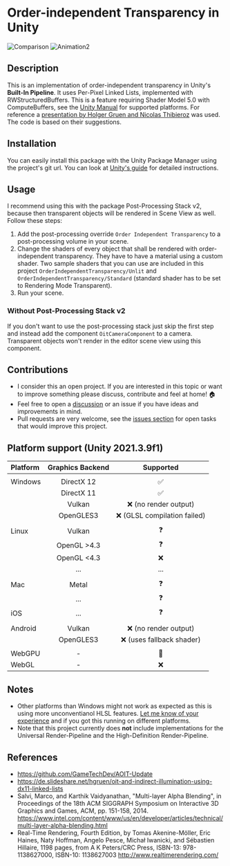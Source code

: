 # Order-independent Transparency in Unity

![Comparison](Screenshots/Comparison.gif) ![Animation2](https://user-images.githubusercontent.com/18415215/139141230-207014ab-57eb-4591-9c90-d8c17db93a30.gif)

## Description

This is an implementation of order-independent transparency in Unity's **Built-In Pipeline**. It uses Per-Pixel Linked Lists, implemented with RWStructuredBuffers.
This is a feature requiring Shader Model 5.0 with ComputeBuffers, see the [Unity Manual](https://docs.unity3d.com/Manual/SL-ShaderCompileTargets.html) for supported platforms.
For reference a [presentation by Holger Gruen and Nicolas Thibieroz](https://de.slideshare.net/hgruen/oit-and-indirect-illumination-using-dx11-linked-lists)
was used. The code is based on their suggestions.

## Installation

You can easily install this package with the Unity Package Manager using the project's git url. You can look at [Unity's guide](https://docs.unity3d.com/Manual/upm-ui-giturl.html) for detailed instructions.

## Usage

I recommend using this with the package Post-Processing Stack v2, because then transparent objects will be rendered in Scene View as well. Follow these steps:

1. Add the post-processing override `Order Independent Transparency` to a post-processing volume in your scene.
2. Change the shaders of every object that shall be rendered with order-independent transparency. They have to have a material using a custom shader. Two sample shaders that you can use are included in this project `OrderIndependentTransparency/Unlit` and `OrderIndependentTransparency/Standard` (standard shader has to be set to Rendering Mode Transparent).
3. Run your scene.

### Without Post-Processing Stack v2

If you don't want to use the post-processing stack just skip the first step and instead add the component `OitCameraComponent` to a camera. Transparent objects won't render in the editor scene view using this component.

## Contributions

- I consider this an open project. If you are interested in this topic or want to improve something please discuss, contribute and feel at home! :house:
- Feel free to open a [discussion](https://github.com/happy-turtle/oit-unity/discussions) or an issue if you have ideas and improvements in mind.
- Pull requests are very welcome, see the [issues section](https://github.com/happy-turtle/oit-unity/issues) for open tasks that would improve this project.

## Platform support (Unity 2021.3.9f1)

| Platform | Graphics Backend | Supported |
| :------- | :--------------: | :-------: |
| |
| Windows | DirectX 12 | :white_check_mark: |
|         | DirectX 11 | :white_check_mark: |
|         | Vulkan        | :x: (no render output)               |
|         | OpenGLES3      | :x: (GLSL compilation failed) |
| |
| Linux | Vulkan      | :question: |
|       | OpenGL >4.3 | :question: |
|       | OpenGL <4.3 | :x: |
|       | ...         | ... |
| |
| Mac | Metal | :question: |
|  | ... | :question: |
| iOS    | ... | :question: |
| |
| Android | Vulkan | :x: (no render output) |
|   | OpenGLES3 | :x: (uses fallback shader) |
| |
| WebGPU | - | :crystal_ball: |
| WebGL | - | :x: |

## Notes

- Other platforms than Windows might not work as expected as this is using more unconventianol HLSL features. [Let me know of your experience](https://github.com/happy-turtle/oit-unity/discussions) and if you got this running on different platforms.
- Note that this project currently does **not** include implementations for the Universal Render-Pipeline and the High-Definition Render-Pipeline.

## References

- https://github.com/GameTechDev/AOIT-Update
- https://de.slideshare.net/hgruen/oit-and-indirect-illumination-using-dx11-linked-lists
- Salvi, Marco, and Karthik Vaidyanathan, "Multi-layer Alpha Blending", in Proceedings of the 18th ACM SIGGRAPH Symposium on Interactive 3D Graphics and Games, ACM, pp. 151-158, 2014. https://www.intel.com/content/www/us/en/developer/articles/technical/multi-layer-alpha-blending.html
- Real-Time Rendering, Fourth Edition, by Tomas Akenine-Möller, Eric Haines, Naty Hoffman, Angelo Pesce, Michał Iwanicki, and Sébastien Hillaire, 1198 pages, from A K Peters/CRC Press, ISBN-13: 978-1138627000, ISBN-10: 1138627003 http://www.realtimerendering.com/
